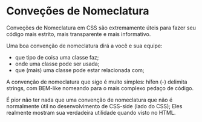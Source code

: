 # Conveções de Nomeclatura

Conveções de Nomeclatura em CSS são extremamente úteis para fazer seu código mais estrito, mais transparente e mais informativo.

Uma boa convenção de nomeclatura dirá a você e sua equipe:

- que tipo de coisa uma classe faz;
- onde uma classe pode ser usada;
- que (mais) uma classe pode estar relacionada com;

A convenção de nomeclatura que sigo é muito simples: hífen (-) delimita strings, com BEM-like nomeando para o mais complexo pedaço de código.

É pior não ter nada que uma convenção de nomeclatura que não é normalmente útil no desenvolvimento de CSS-side (lado do CSS); Eles realmente mostram sua verdadeira utilidade quando visto no HTML.
